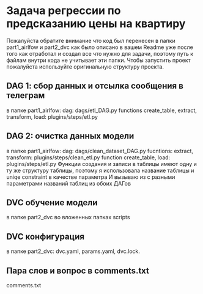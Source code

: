 # Задача регрессии по предсказанию цены на квартиру
Пожалуйста обратите внимание что код был перенесен в папки part1_airlfow и part2_dvc как было описано в вашем Readme 
уже после того как отработал и создал все что нужно для задачи,
поэтому путь к файлам внутри кода не учитывает эти папки.
Чтобы запустить проект пожалуйста используйте оригинальную структуру проекта.


## DAG 1: cбор данных и отсылка сообщения в телеграм
в папке part1_airlfow:
dag: dags/etl_DAG.py
functions create_table, extract, transform, load: plugins/steps/etl.py

## DAG 2: очистка данных модели
в папке part1_airlfow:
dag: dags/clean_dataset_DAG.py
fucntions: extract, transform: plugins/steps/clean_etl.py
function create_table, load: plugins/steps/etl.py
Функции создания и записи в таблицы имеют одну и ту же структуру таблицы,
поэтому я использовала название таблицы и uniqe constraint в качестве параметра
И вызываю из с разными параметрами названий таблиц из обоих ДАГов

## DVC обучение модели
в папке part2_dvc во вложенных папках scripts

## DVC конфигурация
в папке part2_dvc: dvc.yaml, params.yaml, dvc.lock.

## Пара слов и вопрос в comments.txt
comments.txt
